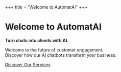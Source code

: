 +++
title = "Welcome to AutomatAI"
+++

# Welcome to AutomatAI

**Turn chats into clients with AI.**

Welcome to the future of customer engagement.  
Discover how our AI chatbots transform your business.

[Discover Our Services](/services)  
